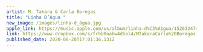 ```yaml
---
artist: M. Takara & Carla Boregas
title: "Linha D’Água "
new_image: /images/linha-d_água.jpg
apple_link: https://music.apple.com/us/album/linha-d%C3%A1gua/1526324741
link: https://www.dropbox.com/s/frhb0nabw4d5ol4/MTakaraCarla%20Boregas.zip?dl=1
published_date: 2020-08-28T17:01:36.131Z
---
```

